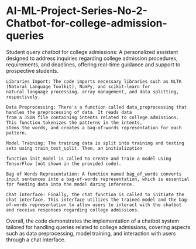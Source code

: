 # AI-ML-Project-Series-No-2-Chatbot-for-college-admission-queries
Student query chatbot for college admissions: A personalized assistant designed to address inquiries regarding college admission
procedures, requirements, and deadlines, offering real-time guidance and support to prospective students.


    Libraries Import: The code imports necessary libraries such as NLTK (Natural Language Toolkit), NumPy, and scikit-learn for 
    natural language processing, array management, and data splitting, respectively.

    Data Preprocessing: There's a function called data_preprocessing that handles the preprocessing of data. It reads data 
    from a JSON file containing intents related to college admissions. This function tokenizes the patterns in the intents,
    stems the words, and creates a bag-of-words representation for each pattern.

    Model Training: The training data is split into training and testing sets using train_test_split. Then, an initialization 
    
    function init_model is called to create and train a model using TensorFlow (not shown in the provided code).

    Bag of Words Representation: A function named bag_of_words converts input sentences into a bag-of-words representation, which is essential for feeding data into the model during inference.

    Chat Interface: Finally, the chat function is called to initiate the chat interface. This interface utilizes the trained model and the bag-of-words representation to allow users to interact with the chatbot and receive responses regarding college admissions.

Overall, the code demonstrates the implementation of a chatbot system tailored for handling queries related to college admissions, covering aspects such as data preprocessing, model training, and interaction with users through a chat interface.
